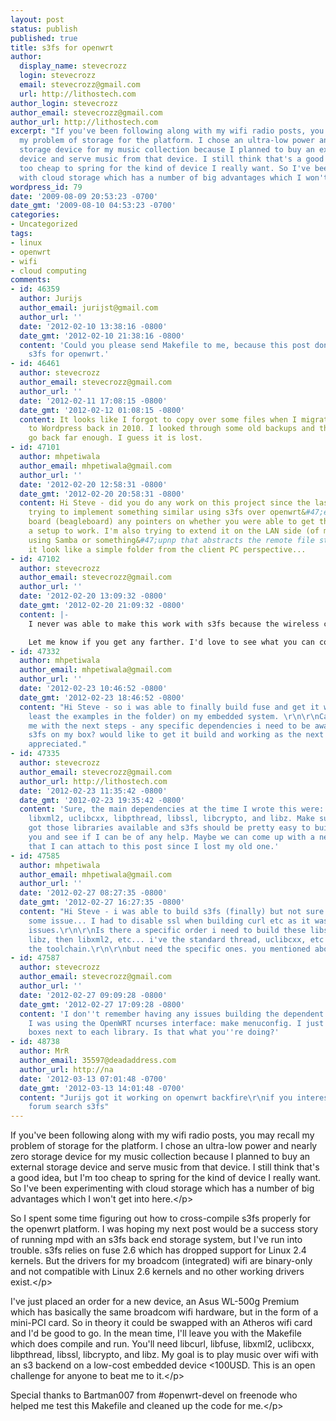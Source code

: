 ```yaml
---
layout: post
status: publish
published: true
title: s3fs for openwrt
author:
  display_name: stevecrozz
  login: stevecrozz
  email: stevecrozz@gmail.com
  url: http://lithostech.com
author_login: stevecrozz
author_email: stevecrozz@gmail.com
author_url: http://lithostech.com
excerpt: "If you've been following along with my wifi radio posts, you may recall
  my problem of storage for the platform. I chose an ultra-low power and nearly zero
  storage device for my music collection because I planned to buy an external storage
  device and serve music from that device. I still think that's a good idea, but I'm
  too cheap to spring for the kind of device I really want. So I've been experimenting
  with cloud storage which has a number of big advantages which I won't get into here.\r\n\r\n"
wordpress_id: 79
date: '2009-08-09 20:53:23 -0700'
date_gmt: '2009-08-10 04:53:23 -0700'
categories:
- Uncategorized
tags:
- linux
- openwrt
- wifi
- cloud computing
comments:
- id: 46359
  author: Jurijs
  author_email: jurijst@gmail.com
  author_url: ''
  date: '2012-02-10 13:38:16 -0800'
  date_gmt: '2012-02-10 21:38:16 -0800'
  content: 'Could you please send Makefile to me, because this post don''t have one:
    s3fs for openwrt.'
- id: 46461
  author: stevecrozz
  author_email: stevecrozz@gmail.com
  author_url: ''
  date: '2012-02-11 17:08:15 -0800'
  date_gmt: '2012-02-12 01:08:15 -0800'
  content: It looks like I forgot to copy over some files when I migrated from Drupal
    to Wordpress back in 2010. I looked through some old backups and they just don't
    go back far enough. I guess it is lost.
- id: 47101
  author: mhpetiwala
  author_email: mhpetiwala@gmail.com
  author_url: ''
  date: '2012-02-20 12:58:31 -0800'
  date_gmt: '2012-02-20 20:58:31 -0800'
  content: Hi Steve - did you do any work on this project since the last update. I'm
    trying to implement something similar using s3fs over openwrt&#47;embedded linux
    board (beagleboard) any pointers on whether you were able to get this type of
    a setup to work. I'm also trying to extend it on the LAN side (of my natted gw)
    using Samba or something&#47;upnp that abstracts the remote file storage and makes
    it look like a simple folder from the client PC perspective...
- id: 47102
  author: stevecrozz
  author_email: stevecrozz@gmail.com
  author_url: ''
  date: '2012-02-20 13:09:32 -0800'
  date_gmt: '2012-02-20 21:09:32 -0800'
  content: |-
    I never was able to make this work with s3fs because the wireless card on my router did not have linux kernel 2.6 drivers at the time and I could not build s3fs without fuse which required kernel 2.6. I ended up running the system with plain NFS and that worked out, but it's not as cool as cloud storage. I would have liked to continue building a nicer interface and project enclosure, but I've lost interest in the project at this point.

    Let me know if you get any farther. I'd love to see what you can come up with.
- id: 47332
  author: mhpetiwala
  author_email: mhpetiwala@gmail.com
  author_url: ''
  date: '2012-02-23 10:46:52 -0800'
  date_gmt: '2012-02-23 18:46:52 -0800'
  content: "Hi Steve - so i was able to finally build fuse and get it working (at
    least the examples in the folder) on my embedded system. \r\n\r\nCan you provide
    me with the next steps - any specific dependencies i need to be aware of for building
    s3fs on my box? would like to get it build and working as the next step any help
    appreciated."
- id: 47335
  author: stevecrozz
  author_email: stevecrozz@gmail.com
  author_url: http://lithostech.com
  date: '2012-02-23 11:35:42 -0800'
  date_gmt: '2012-02-23 19:35:42 -0800'
  content: 'Sure, the main dependencies at the time I wrote this were: libcurl, libfuse,
    libxml2, uclibcxx, libpthread, libssl, libcrypto, and libz. Make sure you''ve
    got those libraries available and s3fs should be pretty easy to build. I''ll email
    you and see if I can be of any help. Maybe we can come up with a new Makefile
    that I can attach to this post since I lost my old one.'
- id: 47585
  author: mhpetiwala
  author_email: mhpetiwala@gmail.com
  author_url: ''
  date: '2012-02-27 08:27:35 -0800'
  date_gmt: '2012-02-27 16:27:35 -0800'
  content: "Hi Steve - i was able to build s3fs (finally) but not sure if there's
    some issue... I had to disable ssl when building curl etc as it was running into
    issues.\r\n\r\nIs there a specific order i need to build these libs in. ie build
    libz, then libxml2, etc... i've the standard thread, uclibcxx, etc as part of
    the toolchain.\r\n\r\nbut need the specific ones. you mentioned above."
- id: 47587
  author: stevecrozz
  author_email: stevecrozz@gmail.com
  author_url: ''
  date: '2012-02-27 09:09:28 -0800'
  date_gmt: '2012-02-27 17:09:28 -0800'
  content: 'I don''t remember having any issues building the dependent libraries.
    I was using the OpenWRT ncurses interface: make menuconfig. I just checked the
    boxes next to each library. Is that what you''re doing?'
- id: 48738
  author: MrR
  author_email: 35597@deadaddress.com
  author_url: http://na
  date: '2012-03-13 07:01:48 -0700'
  date_gmt: '2012-03-13 14:01:48 -0700'
  content: "Jurijs got it working on openwrt backfire\r\nif you interested pm on openwrt
    forum search s3fs"
---
```

<p>If you've been following along with my wifi radio posts, you may recall my problem of storage for the platform. I chose an ultra-low power and nearly zero storage device for my music collection because I planned to buy an external storage device and serve music from that device. I still think that's a good idea, but I'm too cheap to spring for the kind of device I really want. So I've been experimenting with cloud storage which has a number of big advantages which I won't get into here.<&#47;p><br />
<a id="more"></a><a id="more-79"></a></p>
<p>So I spent some time figuring out how to cross-compile s3fs properly for the openwrt platform. I was hoping my next post would be a success story of running mpd with an s3fs back end storage system, but I've run into trouble. s3fs relies on fuse 2.6 which has dropped support for Linux 2.4 kernels. But the drivers for my broadcom (integrated) wifi are binary-only and not compatible with Linux 2.6 kernels and no other working drivers exist.<&#47;p></p>
<p>I've just placed an order for a new device, an Asus WL-500g Premium which has basically the same broadcom wifi hardware, but in the form of a mini-PCI card. So in theory it could be swapped with an Atheros wifi card and I'd be good to go. In the mean time, I'll leave you with the Makefile which does compile and run. You'll need libcurl, libfuse, libxml2, uclibcxx, libpthread, libssl, libcrypto, and libz. My goal is to play music over wifi with an s3 backend on a low-cost embedded device <100USD. This is an open challenge for anyone to beat me to it.<&#47;p></p>
<p>Special thanks to Bartman007 from #openwrt-devel on freenode who helped me test this Makefile and cleaned up the code for me.<&#47;p></p>
